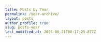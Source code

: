 ```yaml
---
title: Posts by Year
permalink: /year-archive/
layout: posts
author_profile: true
slug: posts-year
last_modified_at: 2023-06-21T08:17:25.877Z
---
```

